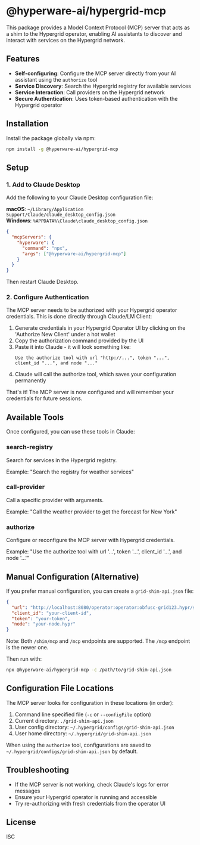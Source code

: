 # @hyperware-ai/hypergrid-mcp

This package provides a Model Context Protocol (MCP) server that acts as a shim to the Hypergrid operator, enabling AI assistants to discover and interact with services on the Hypergrid network.

## Features

- **Self-configuring**: Configure the MCP server directly from your AI assistant using the `authorize` tool
- **Service Discovery**: Search the Hypergrid registry for available services
- **Service Interaction**: Call providers on the Hypergrid network
- **Secure Authentication**: Uses token-based authentication with the Hypergrid operator

## Installation

Install the package globally via npm:

```bash
npm install -g @hyperware-ai/hypergrid-mcp
```

## Setup

### 1. Add to Claude Desktop

Add the following to your Claude Desktop configuration file:

**macOS**: `~/Library/Application Support/Claude/claude_desktop_config.json`  
**Windows**: `%APPDATA%\Claude\claude_desktop_config.json`

```json
{
  "mcpServers": {
    "hyperware": {
      "command": "npx",
      "args": ["@hyperware-ai/hypergrid-mcp"]
    }
  }
}
```

Then restart Claude Desktop.

### 2. Configure Authentication

The MCP server needs to be authorized with your Hypergrid operator credentials. This is done directly through Claude/LM Client:

1. Generate credentials in your Hypergrid Operator UI by clicking on the 'Authorize New Client' under a hot wallet
2. Copy the authorization command provided by the UI
3. Paste it into Claude - it will look something like:
   ```
   Use the authorize tool with url "http://...", token "...", client_id "...", and node "..."
   ```
4. Claude will call the authorize tool, which saves your configuration permanently

That's it! The MCP server is now configured and will remember your credentials for future sessions.

## Available Tools

Once configured, you can use these tools in Claude:

### search-registry
Search for services in the Hypergrid registry.

Example: "Search the registry for weather services"

### call-provider
Call a specific provider with arguments.

Example: "Call the weather provider to get the forecast for New York"

### authorize
Configure or reconfigure the MCP server with Hypergrid credentials.

Example: "Use the authorize tool with url '...', token '...', client_id '...', and node '...'"

## Manual Configuration (Alternative)

If you prefer manual configuration, you can create a `grid-shim-api.json` file:

```json
{
  "url": "http://localhost:8080/operator:operator:obfusc-grid123.hypr/shim/mcp",
  "client_id": "your-client-id",
  "token": "your-token",
  "node": "your-node.hypr"
}
```

Note: Both `/shim/mcp` and `/mcp` endpoints are supported. The `/mcp` endpoint is the newer one.

Then run with:
```bash
npx @hyperware-ai/hypergrid-mcp -c /path/to/grid-shim-api.json
```

## Configuration File Locations

The MCP server looks for configuration in these locations (in order):
1. Command line specified file (`-c` or `--configFile` option)
2. Current directory: `./grid-shim-api.json`
3. User config directory: `~/.hypergrid/configs/grid-shim-api.json`
4. User home directory: `~/.hypergrid/grid-shim-api.json`

When using the `authorize` tool, configurations are saved to `~/.hypergrid/configs/grid-shim-api.json` by default.

## Troubleshooting

- If the MCP server is not working, check Claude's logs for error messages
- Ensure your Hypergrid operator is running and accessible
- Try re-authorizing with fresh credentials from the operator UI

## License

ISC